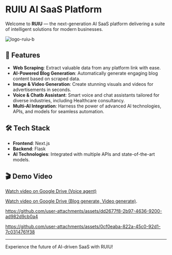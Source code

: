 # RUIU AI SaaS Platform

Welcome to **RUIU** — the next-generation AI SaaS platform delivering a suite of intelligent solutions for modern businesses.

![logo-ruiu-b](https://github.com/user-attachments/assets/63b7269b-6801-4e6d-9ebf-b44720840af7)

## 🚀 Features

- **Web Scraping**: Extract valuable data from any platform link with ease.
- **AI-Powered Blog Generation**: Automatically generate engaging blog content based on scraped data.
- **Image & Video Generation**: Create stunning visuals and videos for advertisements in seconds.
- **Voice & Chatb Assistant**: Smart voice and chat assistants tailored for diverse industries, including Healthcare consultancy.
- **Multi-AI Integration**: Harness the power of advanced AI technologies, APIs, and models for seamless automation.

## 🛠️ Tech Stack

- **Frontend**: Next.js
- **Backend**: Flask
- **AI Technologies**: Integrated with multiple APIs and state-of-the-art models.

## 🎬 Demo Video

<!-- [![Watch the Demo](https://img.youtube.com/vi/your-video-id/hqdefault.jpg)](https://www.youtube.com/watch?v=your-video-id) -->

[Watch video on Google Drive (Voice agent)](https://drive.google.com/file/d/1QwdzqxKIEzlxbDfCbc3aJXhi0QnHYa_t/view)

[Watch video on Google Drive (Blog generate, Video generate)](https://drive.google.com/file/d/1IMWNOTGD1eDDZzoREnq3SKeZGqjFOV-h/view).

https://github.com/user-attachments/assets/dd2677f8-2b97-4636-9200-ad982d9cb0a4

https://github.com/user-attachments/assets/0cf0eaba-822a-45c0-92d1-7c0314761f38

---

Experience the future of AI-driven SaaS with RUIU!
